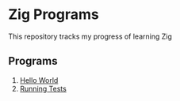 # Zig Programs 

This repository tracks my progress of learning Zig

## Programs

1. [Hello World](./hello_world/hello_world.zig)
2. [Running Tests](./tests/tests.md)
